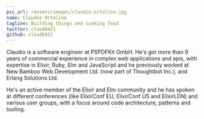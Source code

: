 ```yaml
---
pic_url: /assets/images/claudio-ortolina.jpg
name: Claudio Ortolina
tagline: Building things and cooking food
twitter: cloud8421
github: cloud8421
---
```


<p>Claudio is a software engineer at PSPDFKit GmbH. He's got more than 9 years of commercial experience in complex web applications and apis, with expertise in Elixir, Ruby, Elm and JavaScript and he previously worked at New Bamboo Web Development Ltd. (now part of Thoughtbot Inc.), and Erlang Solutions Ltd.

He's an active member of the Elixir and Elm community and he has spoken at different conferences (like ElixirConf EU, ElixirConf US and ElixirLDN) and various user groups, with a focus around code architecture, patterns and tooling. </p>
